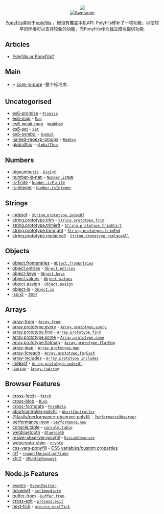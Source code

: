 <div class="github-widget" data-repo="Richienb/awesome-ponyfills"></div>

<div align="center">
  <img src="https://raw.githubusercontent.com/Richienb/awesome-ponyfills/master/media/Title.svg?sanitize=true"/>
  <br>
  <a href="https://awesome.re">
	  <img src="https://awesome.re/badge-flat.svg" alt="Awesome">
  </a>
    <p> <a href="https://ponyfill.com">Ponyfills</a>类似于<a href="https://ponyfill.com">polyfills</a> ，但没有覆盖本机API.  Polyfills修补了一项功能，以便较早的环境可以支持较新的功能，而Ponyfills作为独立模块提供功能.</p>
</div>



## Articles

- [Polyfills or Ponyfills?](https://ponyfoo.com/articles/polyfills-or-ponyfills)

## Main

- ⭐️ [core-js-pure](https://github.com/zloirock/core-js) -整个标准库.

## Uncategorised

- [es6-promise](https://github.com/stefanpenner/es6-promise) - [`Promise`](https://developer.mozilla.org/en-US/docs/Web/JavaScript/Reference/Global_Objects/Promise)
- [es6-map](https://github.com/medikoo/es6-map) - [`Map`](https://developer.mozilla.org/en-US/docs/Web/JavaScript/Reference/Global_Objects/Map)
- [es6-weak-map](https://github.com/medikoo/es6-weak-map) - [`WeakMap`](https://developer.mozilla.org/en-US/docs/Web/JavaScript/Reference/Global_Objects/WeakMap)
- [es6-set](https://github.com/medikoo/es6-set) - [`Set`](https://developer.mozilla.org/en-US/docs/Web/JavaScript/Reference/Global_Objects/Set)
- [es6-symbol](https://github.com/medikoo/es6-symbol) - [`Symbol`](https://developer.mozilla.org/en-US/docs/Web/JavaScript/Reference/Global_Objects/Symbol)
- [named-regexp-groups](https://github.com/commenthol/named-regexp-groups) - [`RegExp`](https://developer.mozilla.org/en-US/docs/Web/JavaScript/Reference/Global_Objects/RegExp)
- [globalthis](https://github.com/ljharb/System.global) - [`globalThis`](https://developer.mozilla.org/en-US/docs/Web/JavaScript/Reference/Global_Objects/globalThis)

## Numbers

- [bignumber.js](https://github.com/MikeMcl/bignumber.js) - [`BigInt`](https://developer.mozilla.org/en-US/docs/Web/JavaScript/Reference/Global_Objects/BigInt)
- [number-is-nan](https://github.com/sindresorhus/number-is-nan) - [`Number.isNaN`](https://developer.mozilla.org/en-US/docs/Web/JavaScript/Reference/Global_Objects/Number/isNaN)
- [is-finite](https://github.com/sindresorhus/is-finite) - [`Number.isFinite`](https://developer.mozilla.org/en-US/docs/Web/JavaScript/Reference/Global_Objects/Number/isFinite)
- [is-integer](https://github.com/parshap/js-is-integer) - [`Number.isInteger`](https://developer.mozilla.org/en-US/docs/Web/JavaScript/Reference/Global_Objects/Number/isInteger)

## Strings

- [indexof](https://github.com/component/indexof) - [`String.prototype.indexOf`](https://developer.mozilla.org/en-US/docs/Web/JavaScript/Reference/Global_Objects/String/indexOf)
- [string.prototype.trim](https://github.com/es-shims/String.prototype.trim) - [`String.prototype.trim`](https://developer.mozilla.org/en-US/docs/Web/JavaScript/Reference/Global_Objects/String/Trim)
- [string.prototype.trimleft](https://github.com/es-shims/String.prototype.trimleft) - [`String.prototype.trimStart`](https://developer.mozilla.org/en-US/docs/Web/JavaScript/Reference/Global_Objects/String/TrimStart)
- [string.prototype.trimright](https://github.com/es-shims/String.prototype.trimright) - [`String.prototype.trimEnd`](https://developer.mozilla.org/en-US/docs/Web/JavaScript/Reference/Global_Objects/String/TrimEnd)
- [string.prototype.replaceall](https://github.com/es-shims/String.prototype.replaceAll) - [`String.prototype.replaceAll`](https://github.com/tc39/proposal-string-replaceall)

## Objects

- [object.fromentries](https://github.com/es-shims/Object.fromEntries) - [`Object.fromEntries`](https://developer.mozilla.org/en-US/docs/Web/JavaScript/Reference/Global_Objects/Object/fromEntries)
- [object.entries](https://github.com/es-shims/Object.entries) - [`Object.entries`](https://developer.mozilla.org/en-US/docs/Web/JavaScript/Reference/Global_Objects/Object/entries)
- [object-keys](https://github.com/ljharb/object-keys) - [`Object.keys`](https://developer.mozilla.org/en-US/docs/Web/JavaScript/Reference/Global_Objects/Object/keys)
- [object.values](https://github.com/es-shims/Object.values) - [`Object.values`](https://developer.mozilla.org/en-US/docs/Web/JavaScript/Reference/Global_Objects/Object/values)
- [object-assign](https://github.com/sindresorhus/object-assign) - [`Object.assign`](https://developer.mozilla.org/en-US/docs/Web/JavaScript/Reference/Global_Objects/Object/assign)
- [object-is](https://github.com/es-shims/object-is) - [`Object.is`](https://developer.mozilla.org/en-US/docs/Web/JavaScript/Reference/Global_Objects/Object/is)
- [json3](https://github.com/bestiejs/json3) - [`JSON`](https://developer.mozilla.org/en-US/docs/Web/JavaScript/Reference/Global_Objects/JSON)

## Arrays

- [array-from](https://github.com/studio-b12/array-from) - [`Array.from`](https://developer.mozilla.org/en-US/docs/Web/JavaScript/Reference/Global_Objects/Array/from)
- [array.prototype.every](https://github.com/es-shims/Array.prototype.every) - [`Array.prototype.every`](https://developer.mozilla.org/en-US/docs/Web/JavaScript/Reference/Global_Objects/Array/every)
- [array.prototype.find](https://github.com/paulmillr/Array.prototype.find) - [`Array.prototype.find`](https://developer.mozilla.org/en-US/docs/Web/JavaScript/Reference/Global_Objects/Array/find)
- [array.prototype.some](https://github.com/es-shims/Array.prototype.some) - [`Array.prototype.some`](https://developer.mozilla.org/en-US/docs/Web/JavaScript/Reference/Global_Objects/Array/some)
- [array.prototype.flatmap](https://github.com/es-shims/Array.prototype.flatMap) - [`Array.prototype.flatMap`](https://developer.mozilla.org/en-US/docs/Web/JavaScript/Reference/Global_Objects/Array/flatMap)
- [array-map](https://github.com/substack/array-map) - [`Array.prototype.map`](https://developer.mozilla.org/en-US/docs/Web/JavaScript/Reference/Global_Objects/Array/map)
- [array-foreach](https://github.com/twada/array-foreach) - [`Array.prototype.forEach`](https://developer.mozilla.org/en-US/docs/Web/JavaScript/Reference/Global_Objects/Array/forEach)
- [array-includes](https://github.com/es-shims/array-includes) - [`Array.prototype.includes`](https://developer.mozilla.org/en-US/docs/Web/JavaScript/Reference/Global_Objects/Array/includes)
- [indexof](https://github.com/component/indexof) - [`Array.prototype.indexOf`](https://developer.mozilla.org/en-US/docs/Web/JavaScript/Reference/Global_Objects/Array/indexOf).
- [isarray](https://github.com/juliangruber/isarray) - [`Array.isArray`](https://developer.mozilla.org/en-US/docs/Web/JavaScript/Reference/Global_Objects/Array/isArray)

## Browser Features

- [cross-fetch](https://github.com/lquixada/cross-fetch) - [`fetch`](https://developer.mozilla.org/en-US/docs/Web/API/Fetch_API)
- [cross-blob](https://github.com/Richienb/cross-blob) - [`Blob`](https://developer.mozilla.org/en-US/docs/Web/API/Blob)
- [cross-formdata](https://github.com/Richienb/cross-formdata) - [`FormData`](https://developer.mozilla.org/en-US/docs/Web/API/FormData)
- [abortcontroller-polyfill](https://github.com/mo/abortcontroller-polyfill) - [`AbortController`](https://developer.mozilla.org/en-US/docs/Web/API/AbortController)
- [@fastly/performance-observer-polyfill](https://github.com/fastly/performance-observer-polyfill) - [`PerformanceObserver`](https://developer.mozilla.org/en-US/docs/Web/API/PerformanceObserver)
- [performance-now](https://github.com/braveg1rl/performance-now) - [`performance.now`](https://developer.mozilla.org/en-US/docs/Web/API/Performance/now)
- [console.table](https://github.com/bahmutov/console.table) - [`console.table`](https://developer.mozilla.org/en-US/docs/Web/API/Console/table)
- [webbluetooth](https://github.com/thegecko/webbluetooth) - [`Bluetooth`](https://developer.mozilla.org/en-US/docs/Web/API/Web_Bluetooth_API)
- [resize-observer-polyfill](https://github.com/que-etc/resize-observer-polyfill) - [`ResizeObserver`](https://developer.mozilla.org/en-US/docs/Web/API/ResizeObserver)
- [webcrypto-shim](https://github.com/vibornoff/webcrypto-shim) - [`crypto`](https://developer.mozilla.org/en-US/docs/Web/API/Web_Crypto_API)
- [css-vars-ponyfill](https://github.com/jhildenbiddle/css-vars-ponyfill/) - [CSS variables/custom properties](https://developer.mozilla.org/en-US/docs/Web/CSS/Using_CSS_custom_properties)
- [raf](https://github.com/chrisdickinson/raf) - [`requestAnimationFrame`](https://developer.mozilla.org/en-US/docs/Web/API/window/requestAnimationFrame)
- [xhr2](https://github.com/pwnall/node-xhr2) - [`XMLHttpRequest`](https://developer.mozilla.org/en-US/docs/Web/API/XMLHttpRequest)

## Node.js Features

- [events](https://github.com/Gozala/events) - [`EventEmitter`](https://nodejs.org/api/events.html#events_class_eventemitter)
- [tickedoff](https://github.com/jamiebuilds/tickedoff) - [`setImmediate`](https://nodejs.org/api/timers.html#timers_setimmediate_callback_args)
- [buffer-from](https://github.com/LinusU/buffer-from) - [`Buffer.from`](https://nodejs.org/api/buffer.html#buffer_class_method_buffer_from_array)
- [cross-exit](https://github.com/Richienb/cross-exit) - [`process.exit`](https://nodejs.org/api/process.html#process_process_exit_code)
- [next-tick](https://github.com/medikoo/next-tick) - [`process.nextTick`](https://nodejs.org/api/process.html#process_process_nexttick_callback_args)
